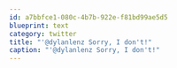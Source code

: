 ```yaml
---
id: a7bbfce1-080c-4b7b-922e-f81bd99ae5d5
blueprint: text
category: twitter
title: "'@dylanlenz Sorry, I don't!"
caption: "'@dylanlenz Sorry, I don't!"
---
```

